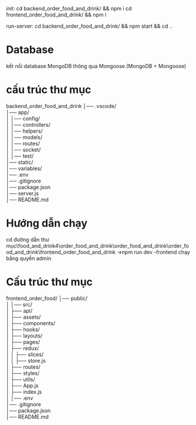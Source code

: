 init:
	cd backend_order_food_and_drink/ && npm i
	cd frontend_order_food_and_drink/ && npm i

run-server:
	cd backend_order_food_and_drink/ && npm start && cd ..

# Database
kết nối database MongoDB thông qua Mongoose.(MongoDB + Mongoose)

# cấu trúc thư mục
backend_order_food_and_drink
│── .vscode/              
│── app/                  
│   │── config/             
│   │── controllers/       
│   │── helpers/          
│   │── models/             
│   │── routes/             
│   │── socket/            
│   │── test/              
│── static/                
│── variables/              
│── .env                    
│── .gitignore              
│── package.json            
│── server.js               
│── README.md

# Hướng dẫn chạy
cd đường dẫn thư mục\food_and_drink4\order_food_and_drink\order_food_and_drink\order_food_and_drink\frontend_order_food_and_drink
->npm run dev 
-frontend chạy bằng quyền admin

# Cấu trúc thư mục
frontend_order_food/
│── public/                   
│
│── src/                      
│   ├── api/                  
│   ├── assets/               
│   ├── components/           
│   ├── hooks/                
│   ├── layouts/              
│   ├── pages/                
│   ├── redux/                
│   │   ├── slices/           
│   │   ├── store.js          
│   ├── routes/               
│   ├── styles/               
│   ├── utils/                
│   ├── App.js                
│   ├── index.js              
│
│── .env                      
│── .gitignore                
│── package.json              
│── README.md                 
